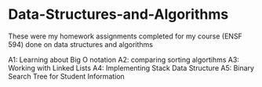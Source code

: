 # Data-Structures-and-Algorithms
These were my homework assignments completed for my course (ENSF 594) done on data structures and algorithms

A1: Learning about Big O notation
A2: comparing sorting algortihms
A3: Working with Linked Lists
A4: Implementing Stack Data Structure
A5: Binary Search Tree for Student Information
